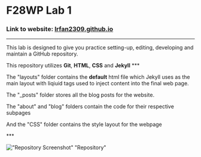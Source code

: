 # F28WP Lab 1


### Link to website: [Irfan2309.github.io](https://irfan2309.github.io)
***

<p>This lab is designed to give you practice setting-up, editing, developing and maintain a GitHub repository.</p>
<p>This repository utilizes <b>Git</b>, <b>HTML</b>, <b>CSS</b> and <b>Jekyll</b>
***
  
<p>The "layouts" folder contains the <b>default</b> html file which Jekyll uses as the main layout with liqiuid tags used to inject content into the final web page. </p>
  
<p>The "_posts" folder stores all the blog posts for the website.</p>

<p>The "about" and "blog" folders contain the code for their respective subpages</p>
<p>And the "CSS" folder contains the style layout for the webpage</p>
***

!["Repository Screenshot"](/path/to/Repo.png) "Repository"
